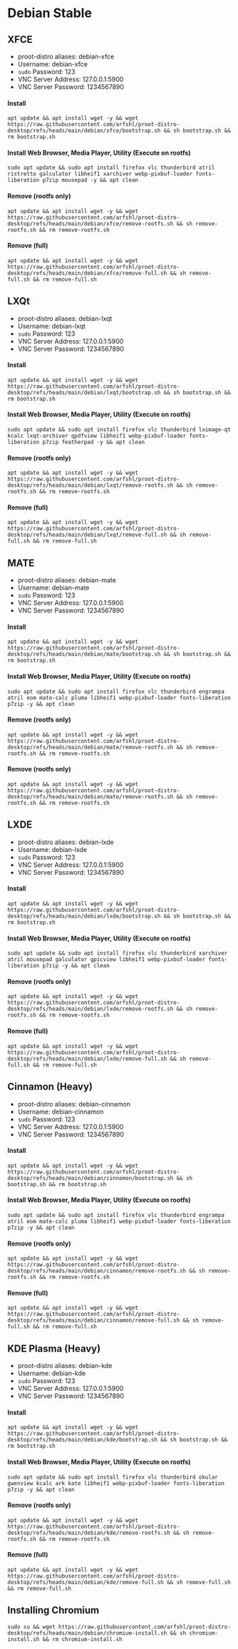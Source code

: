 # Debian Stable 

## XFCE
- proot-distro aliases: debian-xfce
- Username: debian-xfce
- `sudo` Password: 123
- VNC Server Address: 127.0.0.1:5900
- VNC Server Password: 1234567890


#### Install
    apt update && apt install wget -y && wget https://raw.githubusercontent.com/arfshl/proot-distro-desktop/refs/heads/main/debian/xfce/bootstrap.sh && sh bootstrap.sh && rm bootstrap.sh

#### Install Web Browser, Media Player, Utility (Execute on rootfs)
    sudo apt update && sudo apt install firefox vlc thunderbird atril ristretto galculator libheif1 xarchiver webp-pixbuf-loader fonts-liberation p7zip mousepad -y && apt clean

#### Remove (rootfs only)
    apt update && apt install wget -y && wget https://raw.githubusercontent.com/arfshl/proot-distro-desktop/refs/heads/main/debian/xfce/remove-rootfs.sh && sh remove-rootfs.sh && rm remove-rootfs.sh
#### Remove (full)
    apt update && apt install wget -y && wget https://raw.githubusercontent.com/arfshl/proot-distro-desktop/refs/heads/main/debian/xfce/remove-full.sh && sh remove-full.sh && rm remove-full.sh    

## LXQt
- proot-distro aliases: debian-lxqt
- Username: debian-lxqt
- `sudo` Password: 123
- VNC Server Address: 127.0.0.1:5900
- VNC Server Password: 1234567890


#### Install
    apt update && apt install wget -y && wget https://raw.githubusercontent.com/arfshl/proot-distro-desktop/refs/heads/main/debian/lxqt/bootstrap.sh && sh bootstrap.sh && rm bootstrap.sh

#### Install Web Browser, Media Player, Utility (Execute on rootfs)
    sudo apt update && sudo apt install firefox vlc thunderbird lximage-qt kcalc lxqt-archiver qpdfview libheif1 webp-pixbuf-loader fonts-liberation p7zip featherpad -y && apt clean

#### Remove (rootfs only)
    apt update && apt install wget -y && wget https://raw.githubusercontent.com/arfshl/proot-distro-desktop/refs/heads/main/debian/lxqt/remove-rootfs.sh && sh remove-rootfs.sh && rm remove-rootfs.sh
#### Remove (full)
    apt update && apt install wget -y && wget https://raw.githubusercontent.com/arfshl/proot-distro-desktop/refs/heads/main/debian/lxqt/remove-full.sh && sh remove-full.sh && rm remove-full.sh

## MATE
- proot-distro aliases: debian-mate
- Username: debian-mate
- `sudo` Password: 123
- VNC Server Address: 127.0.0.1:5900
- VNC Server Password: 1234567890


#### Install
    apt update && apt install wget -y && wget https://raw.githubusercontent.com/arfshl/proot-distro-desktop/refs/heads/main/debian/mate/bootstrap.sh && sh bootstrap.sh && rm bootstrap.sh

#### Install Web Browser, Media Player, Utility (Execute on rootfs)
    sudo apt update && sudo apt install firefox vlc thunderbird engrampa atril eom mate-calc pluma libheif1 webp-pixbuf-loader fonts-liberation p7zip -y && apt clean

#### Remove (rootfs only)
    apt update && apt install wget -y && wget https://raw.githubusercontent.com/arfshl/proot-distro-desktop/refs/heads/main/debian/mate/remove-rootfs.sh && sh remove-rootfs.sh && rm remove-rootfs.sh
#### Remove (rootfs only)
    apt update && apt install wget -y && wget https://raw.githubusercontent.com/arfshl/proot-distro-desktop/refs/heads/main/debian/mate/remove-rootfs.sh && sh remove-rootfs.sh && rm remove-rootfs.sh
    
## LXDE 
- proot-distro aliases: debian-lxde
- Username: debian-lxde
- `sudo` Password: 123
- VNC Server Address: 127.0.0.1:5900
- VNC Server Password: 1234567890


#### Install
    apt update && apt install wget -y && wget https://raw.githubusercontent.com/arfshl/proot-distro-desktop/refs/heads/main/debian/lxde/bootstrap.sh && sh bootstrap.sh && rm bootstrap.sh

#### Install Web Browser, Media Player, Utility (Execute on rootfs)
    sudo apt update && sudo apt install firefox vlc thunderbird xarchiver atril mousepad galculator gpicview libheif1 webp-pixbuf-loader fonts-liberation p7zip -y && apt clean

#### Remove (rootfs only)
    apt update && apt install wget -y && wget https://raw.githubusercontent.com/arfshl/proot-distro-desktop/refs/heads/main/debian/lxde/remove-rootfs.sh && sh remove-rootfs.sh && rm remove-rootfs.sh
#### Remove (full)
    apt update && apt install wget -y && wget https://raw.githubusercontent.com/arfshl/proot-distro-desktop/refs/heads/main/debian/lxde/remove-full.sh && sh remove-full.sh && rm remove-full.sh

## Cinnamon (Heavy)
- proot-distro aliases: debian-cinnamon
- Username: debian-cinnamon
- `sudo` Password: 123
- VNC Server Address: 127.0.0.1:5900
- VNC Server Password: 1234567890


#### Install
    apt update && apt install wget -y && wget https://raw.githubusercontent.com/arfshl/proot-distro-desktop/refs/heads/main/debian/cinnamon/bootstrap.sh && sh bootstrap.sh && rm bootstrap.sh

#### Install Web Browser, Media Player, Utility (Execute on rootfs)
    sudo apt update && sudo apt install firefox vlc thunderbird engrampa atril eom mate-calc pluma libheif1 webp-pixbuf-loader fonts-liberation p7zip -y && apt clean
#### Remove (rootfs only)
    apt update && apt install wget -y && wget https://raw.githubusercontent.com/arfshl/proot-distro-desktop/refs/heads/main/debian/cinnamon/remove-rootfs.sh && sh remove-rootfs.sh && rm remove-rootfs.sh
#### Remove (full)
    apt update && apt install wget -y && wget https://raw.githubusercontent.com/arfshl/proot-distro-desktop/refs/heads/main/debian/cinnamon/remove-full.sh && sh remove-full.sh && rm remove-full.sh

## KDE Plasma (Heavy)
- proot-distro aliases: debian-kde
- Username: debian-kde
- `sudo` Password: 123
- VNC Server Address: 127.0.0.1:5900
- VNC Server Password: 1234567890

#### Install
    apt update && apt install wget -y && wget https://raw.githubusercontent.com/arfshl/proot-distro-desktop/refs/heads/main/debian/kde/bootstrap.sh && sh bootstrap.sh && rm bootstrap.sh

#### Install Web Browser, Media Player, Utility (Execute on rootfs)
    sudo apt update && sudo apt install firefox vlc thunderbird okular gwenview kcalc ark kate libheif1 webp-pixbuf-loader fonts-liberation p7zip -y && apt clean


#### Remove (rootfs only)
    apt update && apt install wget -y && wget https://raw.githubusercontent.com/arfshl/proot-distro-desktop/refs/heads/main/debian/kde/remove-rootfs.sh && sh remove-rootfs.sh && rm remove-rootfs.sh
#### Remove (full)
    apt update && apt install wget -y && wget https://raw.githubusercontent.com/arfshl/proot-distro-desktop/refs/heads/main/debian/kde/remove-full.sh && sh remove-full.sh && rm remove-full.sh

## Installing Chromium
    sudo su && wget https://raw.githubusercontent.com/arfshl/proot-distro-desktop/refs/heads/main/debian/chromium-install.sh && sh chromium-install.sh && rm chromium-install.sh
